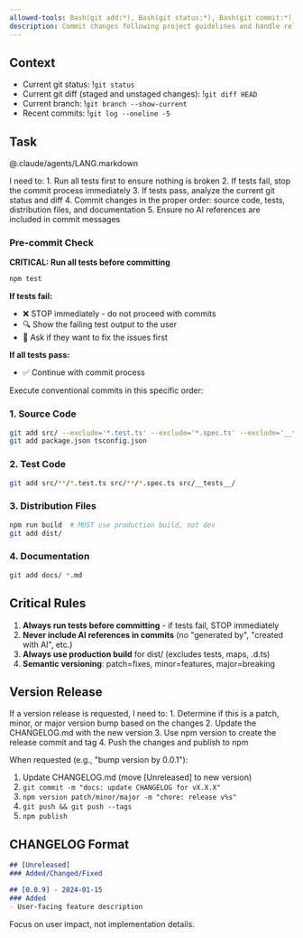 ```yaml
---
allowed-tools: Bash(git add:*), Bash(git status:*), Bash(git commit:*), Bash(git diff:*), Bash(npm run build:*), Bash(npm test:*), Bash(npm version:*), Bash(npm publish:*), Bash(npm whoami:*), Bash(npm pack:*)
description: Commit changes following project guidelines and handle releases
---
```


## Context

- Current git status: !`git status`
- Current git diff (staged and unstaged changes): !`git diff HEAD`
- Current branch: !`git branch --show-current`
- Recent commits: !`git log --oneline -5`

## Task

@.claude/agents/LANG.markdown

<ultrathink>
I need to:
1. Run all tests first to ensure nothing is broken
2. If tests fail, stop the commit process immediately
3. If tests pass, analyze the current git status and diff
4. Commit changes in the proper order: source code, tests, distribution files, and documentation
5. Ensure no AI references are included in commit messages
</ultrathink>

### Pre-commit Check

**CRITICAL: Run all tests before committing**

```bash
npm test
```

**If tests fail:**
- ❌ STOP immediately - do not proceed with commits
- 🔍 Show the failing test output to the user
- 📝 Ask if they want to fix the issues first

**If all tests pass:**
- ✅ Continue with commit process

Execute conventional commits in this specific order:

### 1. Source Code
```bash
git add src/ --exclude='*.test.ts' --exclude='*.spec.ts' --exclude='__tests__'
git add package.json tsconfig.json
```

### 2. Test Code
```bash
git add src/**/*.test.ts src/**/*.spec.ts src/__tests__/
```

### 3. Distribution Files  
```bash
npm run build  # MUST use production build, not dev
git add dist/
```

### 4. Documentation
```bash
git add docs/ *.md
```

## Critical Rules

1. **Always run tests before committing** - if tests fail, STOP immediately
2. **Never include AI references in commits** (no "generated by", "created with AI", etc.)
3. **Always use production build** for dist/ (excludes tests, maps, .d.ts)
4. **Semantic versioning**: patch=fixes, minor=features, major=breaking

## Version Release

<ultrathink>
If a version release is requested, I need to:
1. Determine if this is a patch, minor, or major version bump based on the changes
2. Update the CHANGELOG.md with the new version
3. Use npm version to create the release commit and tag
4. Push the changes and publish to npm
</ultrathink>

When requested (e.g., "bump version by 0.0.1"):

1. Update CHANGELOG.md (move [Unreleased] to new version)
2. `git commit -m "docs: update CHANGELOG for vX.X.X"`
3. `npm version patch/minor/major -m "chore: release v%s"`
4. `git push && git push --tags`
5. `npm publish`

## CHANGELOG Format

```markdown
## [Unreleased]
### Added/Changed/Fixed

## [0.0.9] - 2024-01-15
### Added
- User-facing feature description
```

Focus on user impact, not implementation details.